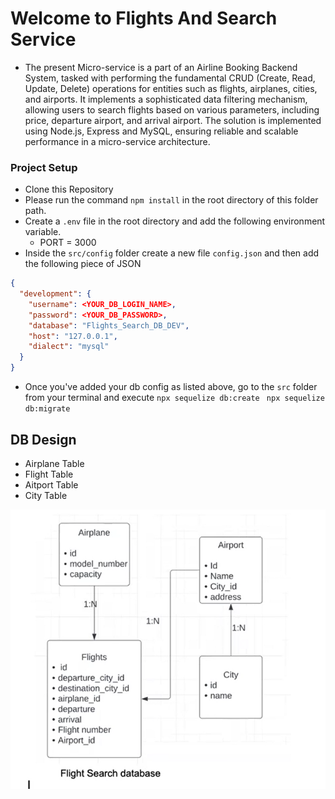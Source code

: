 # Welcome to Flights And Search Service
- The present Micro-service is a part of an Airline Booking Backend System, tasked with performing the fundamental CRUD (Create, Read, Update, Delete) operations for entities such as flights, airplanes, cities, and airports. It implements a sophisticated data filtering mechanism, allowing users to search flights based on various parameters, including price, departure airport, and arrival airport. The solution is implemented using Node.js, Express and MySQL, ensuring reliable and scalable performance in a micro-service architecture.

### Project Setup

- Clone this Repository
- Please run the command `npm install` in the root directory of this folder path.
- Create a `.env` file in the root directory and add the following environment variable.
  - PORT = 3000
- Inside the `src/config` folder create a new file `config.json` and then add the following piece of JSON

```json
{
  "development": {
    "username": <YOUR_DB_LOGIN_NAME>,
    "password": <YOUR_DB_PASSWORD>,
    "database": "Flights_Search_DB_DEV",
    "host": "127.0.0.1",
    "dialect": "mysql"
  }
}

```

- Once you've added your db config as listed above, go to the `src` folder from your terminal and execute
  `npx sequelize db:create `
  `npx sequelize db:migrate`

## DB Design

- Airplane Table
- Flight Table
- Aitport Table
- City Table

![1675249180557](image/README/1675249180557.png)
